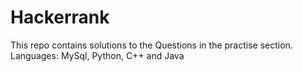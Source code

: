 # Hackerrank

This repo contains solutions to the Questions in the practise section.
Languages: MySql, Python, C++ and Java
